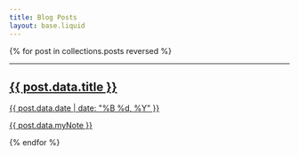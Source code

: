 ```yaml
---
title: Blog Posts
layout: base.liquid
---
```


<section class="section">
<div class="container">  
{% for post in collections.posts reversed %}
<a href="{{ post.url }}">
<hr>
<h2>{{ post.data.title }}</h2>
<time>{{ post.data.date | date: "%B %d, %Y" }}</time>
<p>{{ post.data.myNote }}</p>
</a>
{% endfor %}
</div>
</section>
